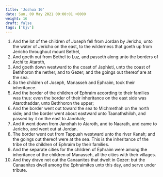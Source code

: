 ```yaml
---
title: 'Joshua 16'
date: Sun, 09 May 2021 00:00:01 +0000
weight: 16
draft: false
tags: ['kjv'] 
---
```


1. And the lot of the children of Joseph fell from Jordan by Jericho, unto the water of Jericho on the east, to the wilderness that goeth up from Jericho throughout mount Bethel,
2. And goeth out from Bethel to Luz, and passeth along unto the borders of Archi to Ataroth,
3. And goeth down westward to the coast of Japhleti, unto the coast of Bethhoron the nether, and to Gezer; and the goings out thereof are at the sea.
4. So the children of Joseph, Manasseh and Ephraim, took their inheritance.
5. And the border of the children of Ephraim according to their families was thus: even the border of their inheritance on the east side was Atarothaddar, unto Bethhoron the upper;
6. And the border went out toward the sea to Michmethah on the north side; and the border went about eastward unto Taanathshiloh, and passed by it on the east to Janohah;
7. And it went down from Janohah to Ataroth, and to Naarath, and came to Jericho, and went out at Jordan.
8. The border went out from Tappuah westward unto the river Kanah; and the goings out thereof were at the sea. This is the inheritance of the tribe of the children of Ephraim by their families.
9. And the separate cities for the children of Ephraim were among the inheritance of the children of Manasseh, all the cities with their villages.
10. And they drave not out the Canaanites that dwelt in Gezer: but the Canaanites dwell among the Ephraimites unto this day, and serve under tribute.
